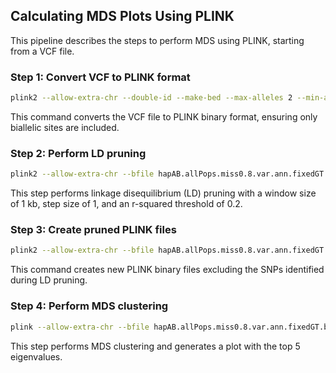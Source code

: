 ## Calculating MDS Plots Using PLINK

This pipeline describes the steps to perform MDS using PLINK, starting from a VCF file.

### Step 1: Convert VCF to PLINK format

```bash
plink2 --allow-extra-chr --double-id --make-bed --max-alleles 2 --min-alleles 2 --out pca/hapAB.allPops.miss0.8.var.ann.fixedGT.biall --set-missing-var-ids @:# --vcf hapAB.allPops.miss0.8.var.ann.fixedGT.vcf.gz
```

This command converts the VCF file to PLINK binary format, ensuring only biallelic sites are included.

### Step 2: Perform LD pruning

```bash
plink2 --allow-extra-chr --bfile hapAB.allPops.miss0.8.var.ann.fixedGT.biall --indep-pairwise 1 kb 1 0.2 --out LDpruned/hapAB.allPops.miss0.8.var.ann.fixedGT.biall.ldkb1r0.2
```

This step performs linkage disequilibrium (LD) pruning with a window size of 1 kb, step size of 1, and an r-squared threshold of 0.2.

### Step 3: Create pruned PLINK files

```bash
plink2 --allow-extra-chr --bfile hapAB.allPops.miss0.8.var.ann.fixedGT.biall --exclude LDpruned/hapAB.allPops.miss0.8.var.ann.fixedGT.biall.ldkb1r0.2.prune.out --make-bed --out LDpruned/hapAB.allPops.miss0.8.var.ann.fixedGT.biall.ldkb1r0.2.pruned
```

This command creates new PLINK binary files excluding the SNPs identified during LD pruning.

### Step 4: Perform MDS clustering
```bash
plink --allow-extra-chr --bfile hapAB.allPops.miss0.8.var.ann.fixedGT.biall.ldkb1r0.2.pruned --cluster --mds-plot 5 eigvals --out hapAB.allPops.miss0.8.var.ann.fixedGT.biall.ldkb1r0.2.pruned.mds
```

This step performs MDS clustering and generates a plot with the top 5 eigenvalues.
